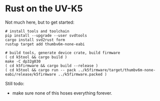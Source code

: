 Rust on the UV-K5
=================

Not much here, but to get started:

~~~~
# install tools and toolchain
pip install --upgrade --user svdtools
cargo install svd2rust form
rustup target add thumbv6m-none-eabi

# build tools, generate device crate, build firmware
( cd k5tool && cargo build )
make -C dp32g030
( cd k5firmware && cargo build --release )
( cd k5tool && cargo run -- pack ../k5firmware/target/thumbv6m-none-eabi/release/k5firmware ../k5firmware.packed )
~~~~

Still todo:

 * make sure none of this hoses everything forever.
